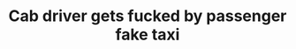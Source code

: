 ---
layout: post
title: Cab driver gets fucked by passenger fake taxi
duration: '05:06'
view: 228
rate: 2
video: 'https://flashservice.xvideos.com/embedframe/24261617'
priority: 0.9
changefreq: daily
---